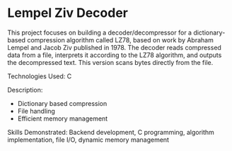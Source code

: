 # Lempel Ziv Decoder

This project focuses on building a decoder/decompressor for a dictionary-based compression algorithm called LZ78, based on work by Abraham Lempel and Jacob Ziv published in 1978. The decoder reads compressed data from a file, interprets it according to the LZ78 algorithm, and outputs the decompressed text. This version scans bytes directly from the file.

Technologies Used: C

Description:
- Dictionary based compression
- File handling
- Efficient memory management
  
Skills Demonstrated: Backend development, C programming, algorithm implementation, file I/O, dynamic memory management

